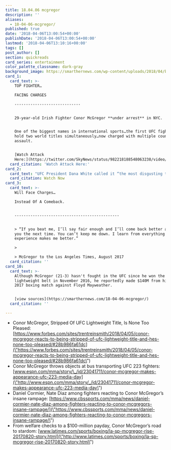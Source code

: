 ```yaml
---
title: 18.04.06 mcgregor
description: ''
aliases:
  - 18-04-06-mcgregor/
published: true
date: '2018-04-06T13:00:54+00:00'
publishDate: '2018-04-06T13:00:54+00:00'
lastmod: '2018-04-06T13:10:16+00:00'
tags: []
post_author: []
section: quickreads
card_series: entertainment
color_palette_classname: dark-gray
background_image: https://smarthernews.com/wp-content/uploads/2018/04/boxing-984174_1920.jpg
card_1:
  card_text: >-
    TOP FIGHTER…  

    FACING CHARGES

    -----------------------------


    29-year-old Irish Fighter Conor McGregor **under arrest** in NYC.


    One of the biggest names in international sports…the first UFC fighter to
    hold two world titles simultaneously…now charged with multiple counts of
    assault.


    [Watch Attack
    Here:](https://twitter.com/SkyNews/status/982218188548063238/video/1)
  card_citation: 'Watch Attack Here:'
card_2:
  card_text: "UFC President Dana White called it “the most disgusting thing that has ever happened in history of the company.”n----------------------------------------------------------------------------------------------------------------nnMcGregor & his entourage attacked a bus full of fighters, throwing chairs, trash cans, and anything else that wasnax19t pinned down, injuring several fighters and bystanders.nn[Watch Now](https://www.youtube.com/embed/sfj3aX_ed7U?enablejsapi=1&autoplay=1&rel=0)"
  card_citation: Watch Now
card_3:
  card_text: >-
    Will Face Charges…  

    Instead Of A Comeback.  


    ----------------------------------------------


    > “If you beat me, I’ll say fair enough and I’ll come back better and get
    you the next time. You can’t keep me down. I learn from everything. Every
    experience makes me better.”

    > 

    > McGregor to the Los Angeles Times, August 2017
  card_citation: ''
card_10:
  card_text: >-
    Although McGregor (21-3) hasn't fought in the UFC since he won the
    lightweight belt in November 2016, he reportedly made $140M from his August
    2017 boxing match against Floyd Mayweather.


    [view sources](https://smarthernews.com/18-04-06-mcgregor/)
  card_citation: ''

---
```

*   Conor McGregor, Stripped Of UFC Lightweight Title, Is None Too Pleased: [https://www.forbes.com/sites/trentreinsmith/2018/04/05/conor-mcgregor-reacts-to-being-stripped-of-ufc-lightweight-title-and-hes-none-too-pleased/#28b986fa61dc](\"https://www.forbes.com/sites/trentreinsmith/2018/04/05/conor-mcgregor-reacts-to-being-stripped-of-ufc-lightweight-title-and-hes-none-too-pleased/#28b986fa61dc\")
*   Conor McGregor throws objects at bus transporting UFC 223 fighters: [www.espn.com/mma/story/\_/id/23041711/conor-mcgregor-makes-appearance-ufc-223-media-day](\"http://www.espn.com/mma/story/_/id/23041711/conor-mcgregor-makes-appearance-ufc-223-media-day\")
*   Daniel Cormier, Nate Diaz among fighters reacting to Conor McGregor’s insane rampage: [https://www.cbssports.com/mma/news/daniel-cormier-nate-diaz-among-fighters-reacting-to-conor-mcgregors-insane-rampage/](\"https://www.cbssports.com/mma/news/daniel-cormier-nate-diaz-among-fighters-reacting-to-conor-mcgregors-insane-rampage/\")
*   From welfare checks to a $100-million payday, Conor McGregor’s road to stardom: [www.latimes.com/sports/boxing/la-sp-mcgregor-rise-20170820-story.html](\"http://www.latimes.com/sports/boxing/la-sp-mcgregor-rise-20170820-story.html\")